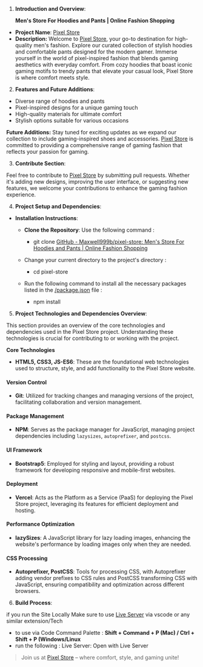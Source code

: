 1. **Introduction and Overview**:

   **Men's Store For Hoodies and Pants | Online Fashion Shopping**

- **Project Name**: [Pixel Store](https://pixel-store-seven.vercel.app/)
- **Description:** Welcome to [Pixel Store](https://pixel-store-seven.vercel.app/), your go-to destination for high-quality men's fashion. Explore our curated collection of stylish hoodies and comfortable pants designed for the modern gamer. Immerse yourself in the world of pixel-inspired fashion that blends gaming aesthetics with everyday comfort. From cozy hoodies that boast iconic gaming motifs to trendy pants that elevate your casual look, Pixel Store is where comfort meets style.

2. **Features and Future Additions**:

- Diverse range of hoodies and pants
- Pixel-inspired designs for a unique gaming touch
- High-quality materials for ultimate comfort
- Stylish options suitable for various occasions

**Future Additions:** Stay tuned for exciting updates as we expand our collection to include gaming-inspired shoes and accessories. [Pixel Store](https://pixel-store-seven.vercel.app/) is committed to providing a comprehensive range of gaming fashion that reflects your passion for gaming.

3. **Contribute Section**:

Feel free to contribute to [Pixel Store](https://pixel-store-seven.vercel.app/) by submitting pull requests. Whether it's adding new designs, improving the user interface, or suggesting new features, we welcome your contributions to enhance the gaming fashion experience.

4. **Project Setup and Dependencies**:

- **Installation Instructions**:

  - **Clone the Repository**: Use the following command :

    - git clone [GitHub - Maxwell999b/pixel-store: Men&#39;s Store For Hoodies and Pants | Online Fashion Shopping](https://github.com/Maxwell999b/pixel-store)

  - Change your current directory to the project's directory :

    - cd pixel-store

  - Run the following command to install all the necessary packages listed in the [/package.json](/package.json) file :

    - npm install

5. **Project Technologies and Dependencies Overview**:

This section provides an overview of the core technologies and dependencies used in the Pixel Store project. Understanding these technologies is crucial for contributing to or working with the project.

**Core Technologies**

- **HTML5, CSS3, JS-ES6**: These are the foundational web technologies used to structure, style, and add functionality to the Pixel Store website.

#### **Version Control**

- **Git**: Utilized for tracking changes and managing versions of the project, facilitating collaboration and version management.

#### **Package Management**

- **NPM**: Serves as the package manager for JavaScript, managing project dependencies including `lazysizes`, `autoprefixer`, and `postcss`.

#### **UI Framework**

- **Bootstrap5**: Employed for styling and layout, providing a robust framework for developing responsive and mobile-first websites.

#### **Deployment**

- **Vercel**: Acts as the Platform as a Service (PaaS) for deploying the Pixel Store project, leveraging its features for efficient deployment and hosting.

#### **Performance Optimization**

- **lazySizes**: A JavaScript library for lazy loading images, enhancing the website's performance by loading images only when they are needed.

#### **CSS Processing**

- **Autoprefixer, PostCSS**: Tools for processing CSS, with Autoprefixer adding vendor prefixes to CSS rules and PostCSS transforming CSS with JavaScript, ensuring compatibility and optimization across different browsers.

6. **Build Process**:

if you run the Site Locally Make sure to use [Live Server](https://marketplace.visualstudio.com/items?itemName=ritwickdey.LiveServer) via vscode or any similar extension/Tech

- to use via Code Command Palette : **Shift + Command + P (Mac) / Ctrl + Shift + P (Windows/Linux**
- run the following : Live Server: Open with Live Server

> Join us at [Pixel Store](https://pixel-store-seven.vercel.app/) – where comfort, style, and gaming unite!
